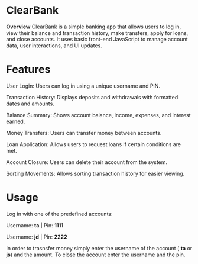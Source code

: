 # ClearBank
**Overview**
ClearBank is a simple banking app that allows users to log in, view their balance and transaction history, make transfers, apply for loans, and close accounts. It uses basic front-end JavaScript to manage account data, user interactions, and UI updates.

# Features
User Login: Users can log in using a unique username and PIN.

Transaction History: Displays deposits and withdrawals with formatted dates and amounts.

Balance Summary: Shows account balance, income, expenses, and interest earned.

Money Transfers: Users can transfer money between accounts.

Loan Application: Allows users to request loans if certain conditions are met.

Account Closure: Users can delete their account from the system.

Sorting Movements: Allows sorting transaction history for easier viewing.

# Usage
Log in with one of the predefined accounts:

Username: **ta** | Pin: **1111**

Username: **jd** | Pin: **2222**

In order to trasnsfer money simply enter the username of the account ( **ta** or **js**) and the amount.
To close the account enter the username and the pin. 
